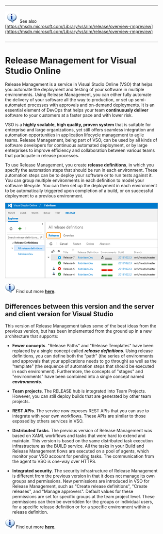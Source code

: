 <properties
	pageTitle="Release Management for Visual Studio Online"
  description="Release Management for Visual Studio Online"
  services="visual-studio-online"
  documentationCenter = ""
  authors="terryaustin"
  manager="terryaustin"
  editor="terryaustin" /> 




![Horizontal line](./media/release-management-vs/horizontal-line.png)  

![Information](./media/release-management-vs/info-hightop.png) 
See also [https://msdn.microsoft.com/Library/vs/alm/release/overview-rmpreview](https://msdn.microsoft.com/Library/vs/alm/release/overview-rmpreview)  

![Horizontal line](./media/release-management-vs/horizontal-line.png)





# Release Management for Visual Studio Online





Release Management is a service in Visual Studio Online (VSO) 
that helps you automate the deployment and testing
of your software in multiple environments. Using Release Management, you
can either fully automate the delivery of your software all the way to 
production, or set up semi-automated processes with approvals and 
on-demand deployments. It is an essential element of DevOps that helps 
your team **continuously deliver** software to your customers at a faster 
pace and with lower risk.







VSO is a **highly scalable, high quality, proven system** that is
suitable for enterprise and large organizations, yet still offers seamless 
integration and automation opportunities in application lifecycle 
management to agile teams. Release Management, being part of VSO, 
can be used by all kinds of software developers for continuous automated 
deployment, or by large enterprises to improve efficiency and collaboration
between various teams that participate in release processes.







To use Release Management, you create **release definitions**, in which 
you specify the automation steps that should be run in each environment. 
These automation steps can be to deploy your software or to run tests 
against it. You can group multiple environments in each definition to 
model your software lifecycle. You can then set up the deployment in each 
environment to be automatically triggered upon completion of a build, or 
on successful deployment to a previous environment.







![Manage your release in Visual Studio Online](./media/release-management-vs/overview-01.png)







![information](./media/release-management-vs/info1.png) 
Find out more **[here](https://msdn.microsoft.com/Library/vs/alm/release/overview-rmpreview)**.





## Differences between this version and the server and client version for Visual Studio





This version of Release Management takes some of the best ideas from 
the previous version, but has been implemented from the ground up in 
a new architecture that supports:





- **Fewer concepts**. "Release Paths" and "Release Templates" have been 
replaced by a single concept called ***release definitions***. 
Using release definitions, you can define both the "path" (the 
series of environments and approvals that your applications needs 
to go through) as well as the "template" (the sequence of automation 
steps that should be executed in each environment). Furthermore, the 
concepts of "stages" and "environments" have been combined into a 
single concept named ***environments***.

- **Team projects**. The RELEASE hub is integrated into Team Projects. 
However, you can still deploy builds that are generated by other team 
projects.

- **REST APIs**. The service now exposes REST APIs that you can use to 
integrate with your own workflows. These APIs are similar to those 
exposed by others services in VSO.

- **Distributed Tasks**. The previous version of Release Management was 
based on XAML workflows and tasks that were hard to extend and maintain. 
This version is based on the same distributed task execution 
infrastructure as the BUILD service. All the tasks in your Build and 
Release Management flows are executed on a pool of agents, which monitor 
your VSO account for pending tasks. The communication from the agent to 
VSO is one-way over HTTPS.

- **Integrated security**. The security infrastructure of Release Management is 
different from the previous version in that it does not manage its own 
groups and permissions. New permissions are introduced in VSO for 
Release Management, such as "Create release definitions", "Create 
releases", and "Manage approvers". Default values for these permissions 
are set for specific groups at the team project level. These permissions 
can then be overridden for the groups or individual users, for a 
specific release definition or for a specific environment within a 
release definition.





![information](./media/release-management-vs/info1.png) 
Find out more **[here](https://msdn.microsoft.com/Library/vs/alm/release/overview-rmpreview)**.



